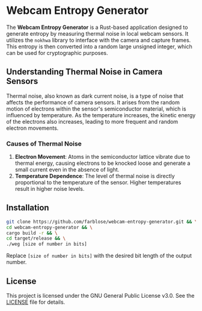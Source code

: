# Webcam Entropy Generator

The **Webcam Entropy Generator** is a Rust-based application designed to generate entropy by measuring thermal noise in local webcam sensors. It utilizes the `nokhwa` library to interface with the camera and capture frames. This entropy is then converted into a random large unsigned integer, which can be used for cryptographic purposes.

## Understanding Thermal Noise in Camera Sensors

Thermal noise, also known as dark current noise, is a type of noise that affects the performance of camera sensors. It arises from the random motion of electrons within the sensor's semiconductor material, which is influenced by temperature. As the temperature increases, the kinetic energy of the electrons also increases, leading to more frequent and random electron movements.

### Causes of Thermal Noise

1. **Electron Movement**: Atoms in the semiconductor lattice vibrate due to thermal energy, causing electrons to be knocked loose and generate a small current even in the absence of light.
2. **Temperature Dependence**: The level of thermal noise is directly proportional to the temperature of the sensor. Higher temperatures result in higher noise levels.

## Installation
```bash
git clone https://github.com/farblose/webcam-entropy-generator.git && \
cd webcam-entropy-generator && \
cargo build -r && \
cd target/release && \
./weg [size of number in bits]
```

Replace `[size of number in bits]` with the desired bit length of the output number.

## License

This project is licensed under the GNU General Public License v3.0. See the [LICENSE](LICENSE) file for details.